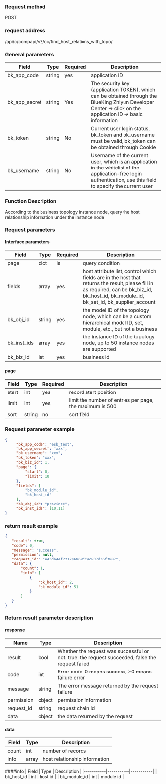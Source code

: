 ### Request method

POST


### request address

/api/c/compapi/v2/cc/find_host_relations_with_topo/


### General parameters

| Field | Type | Required | Description |
|-----------|------------|--------|------------|
| bk_app_code | string | yes | application ID |
| bk_app_secret| string | Yes | The security key (application TOKEN), which can be obtained through the BlueKing Zhiyun Developer Center -> click on the application ID -> basic information |
| bk_token | string | No | Current user login status, bk_token and bk_username must be valid, bk_token can be obtained through Cookie |
| bk_username | string | No | Username of the current user, which is an application in the whitelist of the application-free login authentication, use this field to specify the current user |


### Function Description

According to the business topology instance node, query the host relationship information under the instance node

### Request parameters



#### Interface parameters

| Field | Type | Required | Description |
|---------------------|------------|--------|-----------------------------|
| page | dict | is | query condition |
| fields | array | yes | host attribute list, control which fields are in the host that returns the result, please fill in as required, can be bk_biz_id, bk_host_id, bk_module_id, bk_set_id, bk_supplier_account|
| bk_obj_id | string | yes | the model ID of the topology node, which can be a custom hierarchical model ID, set, module, etc., but not a business |
| bk_inst_ids | array | yes | the instance ID of the topology node, up to 50 instance nodes are supported |
| bk_biz_id | int | yes | business id |

#### page

| Field | Type | Required | Description |
|-----------|------------|--------|------------|
| start | int | yes | record start position |
| limit | int | yes | limit the number of entries per page, the maximum is 500 |
| sort | string | no | sort field |

### Request parameter example

```json
{
     "bk_app_code": "esb_test",
     "bk_app_secret": "xxx",
     "bk_username": "xxx",
     "bk_token": "xxx",
     "bk_biz_id": 1,
     "page": {
         "start": 0,
         "limit": 10
     },
     "fields": [
         "bk_module_id",
         "bk_host_id"
     ],
     "bk_obj_id": "province",
     "bk_inst_ids": [10,11]
}
```

### return result example

```json
{
   "result": true,
   "code": 0,
   "message": "success",
   "permission": null,
   "request_id": "e43da4ef221746868dc4c837d36f3807",
   "data": {
       "count": 1,
       "info": [
           {
               "bk_host_id": 2,
               "bk_module_id": 51
           }
       ]
   }
}
```

### Return result parameter description
#### response

| Name | Type | Description |
| ------- | ------ | ------------------------------------- |
| result | bool | Whether the request was successful or not. true: the request succeeded; false the request failed |
| code | int | Error code. 0 means success, >0 means failure error |
| message | string | The error message returned by the request failure |
| permission | object | permission information |
| request_id | string | request chain id |
| data | object | the data returned by the request |

#### data

| Field | Type | Description |
|-----------|-----------|-----------|
| count | int | number of records |
| info | array | host relationship information |

####info
| Field | Type | Description |
|-----------|-----------|-----------|
| bk_host_id | int | host id |
| bk_module_id | int | module id |